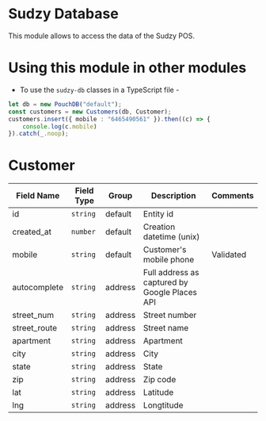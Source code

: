 # Sudzy Database
This module allows to access the data of the Sudzy POS.

# Using this module in other modules
- To use the `sudzy-db` classes in a TypeScript file -

```ts
let db = new PouchDB("default");
const customers = new Customers(db, Customer);
customers.insert({ mobile : "6465490561" }).then((c) => {
    console.log(c.mobile)
}).catch(_.noop);
```
# Customer
| Field Name   | Field Type | Group   | Description                                   | Comments  |
| ------------ | ---------- | ------- | --------------------------------------------- | --------- |
| id           | `string`   | default | Entity id                                     |           |
| created_at   | `number`   | default | Creation datetime (unix)                      |           |
| mobile       | `string`   | default | Customer's mobile phone                       | Validated |
| autocomplete | `string`   | address | Full address as captured by Google Places API |           |
| street_num   | `string`   | address | Street number                                 |           |
| street_route | `string`   | address | Street name                                   |           |
| apartment    | `string`   | address | Apartment                                     |           |
| city         | `string`   | address | City                                          |           |
| state        | `string`   | address | State                                         |           |
| zip          | `string`   | address | Zip code                                      |           |
| lat          | `string`   | address | Latitude                                      |           |
| lng          | `string`   | address | Longtitude                                    |           |

